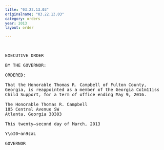 ```yaml
---
title: "03.22.13.03"
originalname: "03.22.13.03"
category: orders
year: 2013
layout: order

---
```

<pre>
 

EXECUTIVE ORDER

BY THE GOVERNOR:

ORDERED:

That the Honorable Thomas R. Campbell of Fulton County,
Georgia, is reappointed as a member of the Georgia Co1m11ission on
Child Support, for a term of office ending May 9, 2016.

The Honorable Thomas R. Campbell
185 Central Avenue SW
Atlanta, Georgia 30303

This twenty—second day of March, 2013

Y\oI0~an9¢aL

GOVERNOR

</pre>
